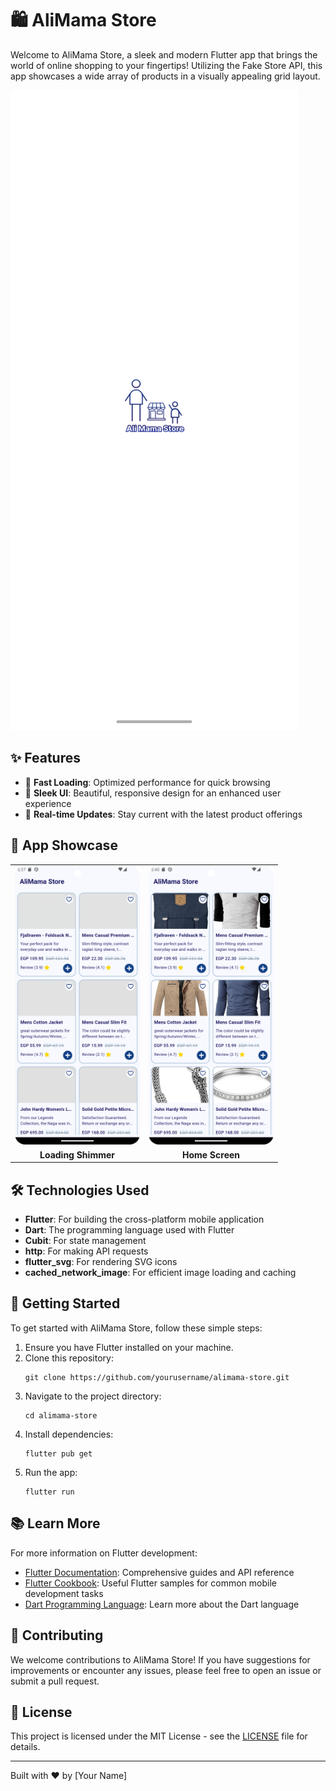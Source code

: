 # 🛍️ AliMama Store

Welcome to AliMama Store, a sleek and modern Flutter app that brings the world of online shopping to your fingertips! Utilizing the Fake Store API, this app showcases a wide array of products in a visually appealing grid layout.

![Splash Screen](ScreenShots/SplashScreen.png)

## ✨ Features

- 🚀 **Fast Loading**: Optimized performance for quick browsing
- 💎 **Sleek UI**: Beautiful, responsive design for an enhanced user experience
- 🔄 **Real-time Updates**: Stay current with the latest product offerings

## 📱 App Showcase

<table>
  <tr>
    <td><img src="ScreenShots/Loading_Shimmer.png" alt="Loading Shimmer" width="200"/></td>
    <td><img src="ScreenShots/Home_Screen.png" alt="Home Screen" width="200"/></td>
  </tr>
  <tr>
    <td align="center"><strong>Loading Shimmer</strong></td>
    <td align="center"><strong>Home Screen</strong></td>
  </tr>
</table>

## 🛠️ Technologies Used

- **Flutter**: For building the cross-platform mobile application
- **Dart**: The programming language used with Flutter
- **Cubit**: For state management
- **http**: For making API requests
- **flutter_svg**: For rendering SVG icons
- **cached_network_image**: For efficient image loading and caching

## 🚀 Getting Started

To get started with AliMama Store, follow these simple steps:

1. Ensure you have Flutter installed on your machine.
2. Clone this repository:
   ```
   git clone https://github.com/yourusername/alimama-store.git
   ```
3. Navigate to the project directory:
   ```
   cd alimama-store
   ```
4. Install dependencies:
   ```
   flutter pub get
   ```
5. Run the app:
   ```
   flutter run
   ```

## 📚 Learn More

For more information on Flutter development:

- [Flutter Documentation](https://docs.flutter.dev/): Comprehensive guides and API reference
- [Flutter Cookbook](https://docs.flutter.dev/cookbook): Useful Flutter samples for common mobile development tasks
- [Dart Programming Language](https://dart.dev/): Learn more about the Dart language

## 🤝 Contributing

We welcome contributions to AliMama Store! If you have suggestions for improvements or encounter any issues, please feel free to open an issue or submit a pull request.

## 📄 License

This project is licensed under the MIT License - see the [LICENSE](LICENSE) file for details.

---

Built with ❤️ by [Your Name]
